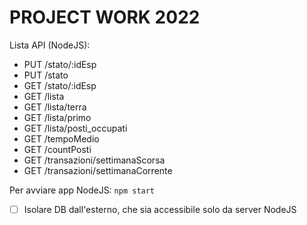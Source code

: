 # PROJECT WORK 2022
Lista API (NodeJS):
- PUT /stato/:idEsp
- PUT /stato
- GET /stato/:idEsp
- GET /lista
- GET /lista/terra
- GET /lista/primo
- GET /lista/posti_occupati
- GET /tempoMedio
- GET /countPosti
- GET /transazioni/settimanaScorsa
- GET /transazioni/settimanaCorrente

Per avviare app NodeJS: `npm start`

- [ ] Isolare DB dall'esterno, che sia accessibile solo da server NodeJS
